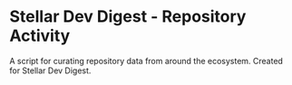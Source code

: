 # Stellar Dev Digest - Repository Activity 
A script for curating repository data from around the ecosystem. Created for Stellar Dev Digest. 
